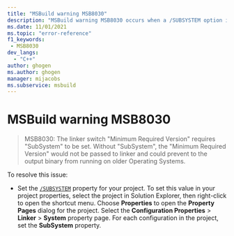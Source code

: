 ```yaml
---
title: "MSBuild warning MSB8030"
description: "MSBuild warning MSB8030 occurs when a /SUBSYSTEM option isn't specified to the linker."
ms.date: 11/01/2021
ms.topic: "error-reference"
f1_keywords:
 - MSB8030
dev_langs:
  - "C++"
author: ghogen
ms.author: ghogen
manager: mijacobs
ms.subservice: msbuild
---
```

# MSBuild warning MSB8030

> MSB8030: The linker switch "Minimum Required Version" requires "SubSystem" to be set.  Without "SubSystem", the "Minimum Required Version" would not be passed to linker and could prevent to the output binary from running on older Operating Systems.

To resolve this issue:

- Set the [`/SUBSYSTEM`](/cpp/build/reference/subsystem-specify-subsystem) property for your project. To set this value in your project properties, select the project in Solution Explorer, then right-click to open the shortcut menu. Choose **Properties** to open the **Property Pages** dialog for the project. Select the **Configuration Properties** > **Linker** > **System** property page. For each configuration in the project, set the **SubSystem** property.

